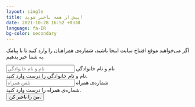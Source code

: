 ```yaml
---
layout: single
title: پیش از همه باخبر شوید!
date: 2021-10-28 16:52 +0330
language: fa-IR
bg-color: secondary
---
```

اگر می‌خواهید موقع افتتاح سایت اینجا باشید، شماره‌ی همراهتان را وارد کنید تا با پیامک به شما خبر بدهیم.


<div class="col-lg-6 mx-auto">
    <form class="row g-0 text-dark needs-validation" id="form" action="https://docs.google.com/forms/u/0/d/e/1FAIpQLScHsUmCVYJmH67qDFhVd_ia7mxoY5XbNdSgdWMmggAOu_JfNw/formResponse" novalidate>
        <div class="col-12 col-md-6 mb-3 px-3">
            <div class="form-floating">
                <input type="name" class="form-control border-0" id="name" pattern="^[‌ آابپتثجچحخدذرزژسشصضطظعغفقکگلمنوهی]+$" placeholder="نام و نام خانوادگی" name="entry.748188054" required>
                <label for="name">نام و نام خانوادگی</label>
                <div class="invalid-feedback text-white">
                    نام و نام خانوادگی را درست وارد کنید.
                </div>
            </div>
        </div>
        <div class="col-12 col-md-6 mb-3 px-3">
            <div class="form-floating">
                <input type="text" class="form-control border-0" id="phone" pattern="09\d\d\d\d\d\d\d\d\d" placeholder="تلفن همراه" name="entry.1977671734" required>
                <label for="phone">شماره‌ی همراه</label>
                <div class="invalid-feedback text-white">
                    شماره‌ی همراه را درست وارد کنید.
                </div>
            </div>
        </div>
        <div class="d-sm-flex justify-content-center">
            <input class="btn bg-white btn-lg px-4" type="submit" value="من را باخبر کن.">
        </div>
    </form>
    <div id="success" class="alert alert-light" style="display: none;" role="alert">
        <i class="bi bi-check-all"></i>
        به فهرست خبررسان پیامکی زال افزوده شدید. منتظرمان باشید.
    </div>



</div>